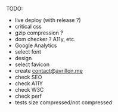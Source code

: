TODO:

- live deploy (with release ?)
- critical css
- gzip compression ?
- dom checker ? A11y, etc.
- Google Analytics
- select font
- design
- select favicon
- create contact@avrillon.me
- check SEO
- check A11Y
- check W3C
- check perf
- tests size compressed/not compressed
